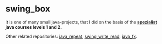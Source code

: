 # swing_box

It is one of many small java-projects, that I did on the basis of the **[spezialist](https://www.specialist.ru/) java courses levels 1 and 2.**

Other related repositories: [java_repeat](), [swing_write_read](https://github.com/Sharibo/swing_write_read), [java_fx](https://github.com/Sharibo/java_fx).
